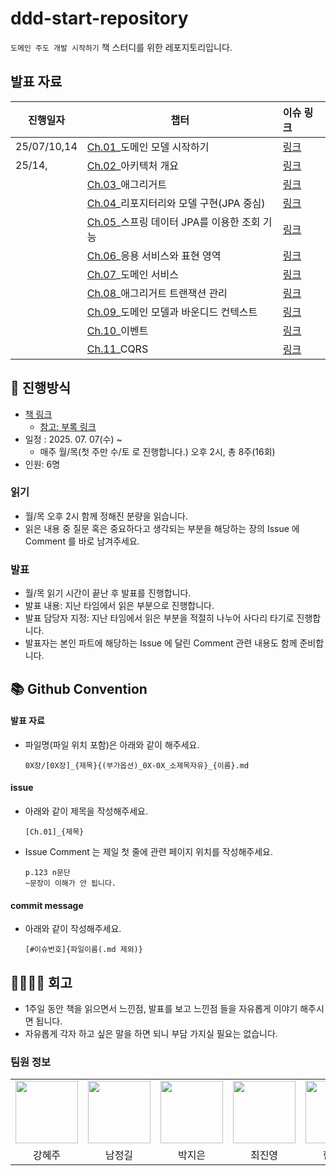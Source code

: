 # ddd-start-repository
`도메인 주도 개발 시작하기` 책 스터디를 위한 레포지토리입니다.

## 발표 자료
| 진행일자     | 챕터                     | 이슈 링크   |
|----------|------------------------|:--------|
| 25/07/10,14 | [Ch.01](#)_도메인 모델 시작하기 | [링크](https://github.com/HI-dle/ddd-start-repository/issues/2) |
| 25/14, | [Ch.02](#)_아키텍처 개요 | [링크](https://github.com/HI-dle/ddd-start-repository/issues/3) |
|  | [Ch.03](#)_애그리거트 | [링크](https://github.com/HI-dle/ddd-start-repository/issues/4) |
|  | [Ch.04](#)_리포지터리와 모델 구현(JPA 중심) | [링크](https://github.com/HI-dle/ddd-start-repository/issues/5) |
|  | [Ch.05](#)_스프링 데이터 JPA를 이용한 조회 기능 | [링크](https://github.com/HI-dle/ddd-start-repository/issues/6) |
|  | [Ch.06](#)_응용 서비스와 표현 영역 | [링크](https://github.com/HI-dle/ddd-start-repository/issues/7) |
|  | [Ch.07](#)_도메인 서비스 | [링크](https://github.com/HI-dle/ddd-start-repository/issues/8) |
|  | [Ch.08](#)_애그리거트 트랜잭션 관리 | [링크](https://github.com/HI-dle/ddd-start-repository/issues/9) |
|  | [Ch.09](#)_도메인 모델과 바운디드 컨텍스트 | [링크](https://github.com/HI-dle/ddd-start-repository/issues/10) |
|  | [Ch.10](#)_이벤트 | [링크](https://github.com/HI-dle/ddd-start-repository/issues/11) |
|  | [Ch.11](#)_CQRS | [링크](https://github.com/HI-dle/ddd-start-repository/issues/12) |

## 📜 진행방식
- [책 링크](https://product.kyobobook.co.kr/detail/S000001810495)
  - [참고: 부록 링크](https://github.com/madvirus/ddd-start2)
- 일정 : 2025. 07. 07(수) ~
  - 매주 월/목(첫 주만 수/토 로 진행합니다.) 오후 2시, 총 8주(16회)
- 인원: 6명

### 읽기
- 월/목 오후 2시 함께 정해진 분량을 읽습니다.
- 읽은 내용 중 질문 혹은 중요하다고 생각되는 부분을 해당하는 장의 Issue 에 Comment 를 바로 남겨주세요.

### 발표
- 월/목 읽기 시간이 끝난 후 발표를 진행합니다.
- 발표 내용: 지난 타임에서 읽은 부분으로 진행합니다.
- 발표 담당자 지정: 지난 타임에서 읽은 부분을 적절히 나누어 사다리 타기로 진행합니다.
- 발표자는 본인 파트에 해당하는 Issue 에 달린 Comment 관련 내용도 함께 준비합니다.

## 📚 Github Convention

#### 발표 자료
- 파일명(파일 위치 포함)은 아래와 같이 해주세요.
  ```
  0X장/[0X장]_{제목}{(부가옵션)_0X-0X_소제목자유}_{이름}.md
  ```

#### issue
- 아래와 같이 제목을 작성해주세요.
  ```
  [Ch.01]_{제목}
  ```
- Issue Comment 는 제일 첫 줄에 관련 페이지 위치를 작성해주세요.
  ```
  p.123 n문단
  ~문장이 이해가 안 됩니다.
  ```

#### commit message
- 아래와 같이 작성해주세요.
  ```
  [#이슈번호]{파일이름(.md 제외)}
  ```

## 👨‍👩‍👧‍👦 회고

- 1주일 동안 책을 읽으면서 느낀점, 발표를 보고 느낀점 들을 자유롭게 이야기 해주시면 됩니다.
- 자유롭게 각자 하고 싶은 말을 하면 되니 부담 가지실 필요는 없습니다.

### 팀원 정보
<table>
    <tr>
        <td align="center">
            <a href="https://github.com/hyezuu"><img  width="100px" src="https://avatars.githubusercontent.com/u/147456219?v=4" /></a>
        </td>
        <td align="center">
            <a href="https://github.com/letsgilit"><img  width="100px" src="https://avatars.githubusercontent.com/u/106720000?v=4" /></a>
        </td>
        <td align="center">
            <a href="https://github.com/je-pa"><img width="100px" src="https://avatars.githubusercontent.com/u/76720692?v=4" /></a>
        </td>
        <td align="center">
            <a href="https://github.com/cchoijjinyoung"><img  width="100px" src="https://avatars.githubusercontent.com/u/68311264?v=4" /></a>
        </td>
        <td align="center">
            <a href="https://github.com/hanjihoon03"><img  width="100px" src="https://avatars.githubusercontent.com/u/163777923?v=4" /></a>
        </td>
        <td align="center">
            <a href="https://github.com/HanaHww2"><img  width="100px" src="https://avatars.githubusercontent.com/u/62924471?v=4" /></a>
        </td>
    </tr>
    <tr>
        <td align="center">강혜주</td>
        <td align="center">남정길</td>
        <td align="center">박지은</td>
        <td align="center">최진영</td>
        <td align="center">한지훈</td>
        <td align="center">황하온</td>
    </tr>
</table>
